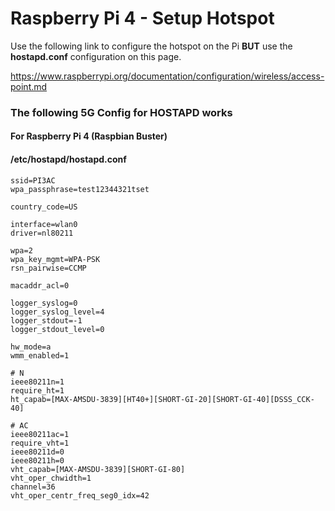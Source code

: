 # Raspberry Pi 4 - Setup Hotspot

Use the following link to configure the hotspot on the Pi **BUT** use the **hostapd.conf** configuration on this page.

 https://www.raspberrypi.org/documentation/configuration/wireless/access-point.md

### The following 5G Config for HOSTAPD works
#### For Raspberry Pi 4 (Raspbian Buster)
#### /etc/hostapd/hostapd.conf

```
ssid=PI3AC
wpa_passphrase=test12344321tset

country_code=US

interface=wlan0
driver=nl80211

wpa=2
wpa_key_mgmt=WPA-PSK
rsn_pairwise=CCMP

macaddr_acl=0

logger_syslog=0
logger_syslog_level=4
logger_stdout=-1
logger_stdout_level=0

hw_mode=a
wmm_enabled=1

# N
ieee80211n=1
require_ht=1
ht_capab=[MAX-AMSDU-3839][HT40+][SHORT-GI-20][SHORT-GI-40][DSSS_CCK-40]

# AC
ieee80211ac=1
require_vht=1
ieee80211d=0
ieee80211h=0
vht_capab=[MAX-AMSDU-3839][SHORT-GI-80]
vht_oper_chwidth=1
channel=36
vht_oper_centr_freq_seg0_idx=42
```
